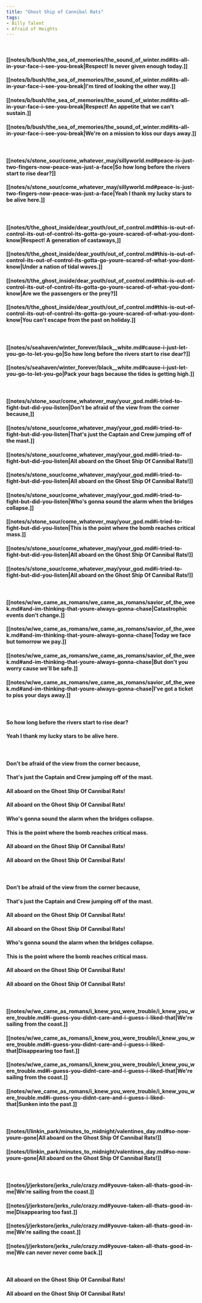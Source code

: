 ```yaml
---
title: "Ghost Ship of Cannibal Rats"
tags:
- Billy Talent
- Afraid of Heights
---
```

&nbsp;
#### [[notes/b/bush/the_sea_of_memories/the_sound_of_winter.md#its-all-in-your-face-i-see-you-break|Respect! Is never given enough today.]]
#### [[notes/b/bush/the_sea_of_memories/the_sound_of_winter.md#its-all-in-your-face-i-see-you-break|I'm tired of looking the other way.]]
#### [[notes/b/bush/the_sea_of_memories/the_sound_of_winter.md#its-all-in-your-face-i-see-you-break|Respect! An appetite that we can't sustain.]]
#### [[notes/b/bush/the_sea_of_memories/the_sound_of_winter.md#its-all-in-your-face-i-see-you-break|We're on a mission to kiss our days away.]]
&nbsp;
#### [[notes/s/stone_sour/come_whatever_may/sillyworld.md#peace-is-just-two-fingers-now-peace-was-just-a-face|So how long before the rivers start to rise dear?]]
#### [[notes/s/stone_sour/come_whatever_may/sillyworld.md#peace-is-just-two-fingers-now-peace-was-just-a-face|Yeah I thank my lucky stars to be alive here.]]
&nbsp;
#### [[notes/t/the_ghost_inside/dear_youth/out_of_control.md#this-is-out-of-control-its-out-of-control-its-gotta-go-youre-scared-of-what-you-dont-know|Respect! A generation of castaways,]]
#### [[notes/t/the_ghost_inside/dear_youth/out_of_control.md#this-is-out-of-control-its-out-of-control-its-gotta-go-youre-scared-of-what-you-dont-know|Under a nation of tidal waves.]]
#### [[notes/t/the_ghost_inside/dear_youth/out_of_control.md#this-is-out-of-control-its-out-of-control-its-gotta-go-youre-scared-of-what-you-dont-know|Are we the passengers or the prey?]]
#### [[notes/t/the_ghost_inside/dear_youth/out_of_control.md#this-is-out-of-control-its-out-of-control-its-gotta-go-youre-scared-of-what-you-dont-know|You can't escape from the past on holiday.]]
&nbsp;
#### [[notes/s/seahaven/winter_forever/black__white.md#cause-i-just-let-you-go-to-let-you-go|So how long before the rivers start to rise dear?]]
#### [[notes/s/seahaven/winter_forever/black__white.md#cause-i-just-let-you-go-to-let-you-go|Pack your bags because the tides is getting high.]]
&nbsp;
#### [[notes/s/stone_sour/come_whatever_may/your_god.md#i-tried-to-fight-but-did-you-listen|Don't be afraid of the view from the corner because,]]
#### [[notes/s/stone_sour/come_whatever_may/your_god.md#i-tried-to-fight-but-did-you-listen|That's just the Captain and Crew jumping off of the mast.]]
#### [[notes/s/stone_sour/come_whatever_may/your_god.md#i-tried-to-fight-but-did-you-listen|All aboard on the Ghost Ship Of Cannibal Rats!]]
#### [[notes/s/stone_sour/come_whatever_may/your_god.md#i-tried-to-fight-but-did-you-listen|All aboard on the Ghost Ship Of Cannibal Rats!]]
#### [[notes/s/stone_sour/come_whatever_may/your_god.md#i-tried-to-fight-but-did-you-listen|Who's gonna sound the alarm when the bridges collapse.]]
#### [[notes/s/stone_sour/come_whatever_may/your_god.md#i-tried-to-fight-but-did-you-listen|This is the point where the bomb reaches critical mass.]]
#### [[notes/s/stone_sour/come_whatever_may/your_god.md#i-tried-to-fight-but-did-you-listen|All aboard on the Ghost Ship Of Cannibal Rats!]]
#### [[notes/s/stone_sour/come_whatever_may/your_god.md#i-tried-to-fight-but-did-you-listen|All aboard on the Ghost Ship Of Cannibal Rats!]]
&nbsp;
#### [[notes/w/we_came_as_romans/we_came_as_romans/savior_of_the_week.md#and-im-thinking-that-youre-always-gonna-chase|Catastrophic events don't change.]]
#### [[notes/w/we_came_as_romans/we_came_as_romans/savior_of_the_week.md#and-im-thinking-that-youre-always-gonna-chase|Today we face but tomorrow we pay.]]
#### [[notes/w/we_came_as_romans/we_came_as_romans/savior_of_the_week.md#and-im-thinking-that-youre-always-gonna-chase|But don't you worry cause we'll be safe.]]
#### [[notes/w/we_came_as_romans/we_came_as_romans/savior_of_the_week.md#and-im-thinking-that-youre-always-gonna-chase|I've got a ticket to piss your days away.]]
&nbsp;
#### So how long before the rivers start to rise dear?
#### Yeah I thank my lucky stars to be alive here.
&nbsp;
#### Don't be afraid of the view from the corner because,
#### That's just the Captain and Crew jumping off of the mast.
#### All aboard on the Ghost Ship Of Cannibal Rats!
#### All aboard on the Ghost Ship Of Cannibal Rats!
#### Who's gonna sound the alarm when the bridges collapse.
#### This is the point where the bomb reaches critical mass.
#### All aboard on the Ghost Ship Of Cannibal Rats!
#### All aboard on the Ghost Ship Of Cannibal Rats!
&nbsp;
#### Don't be afraid of the view from the corner because,
#### That's just the Captain and Crew jumping off of the mast.
#### All aboard on the Ghost Ship Of Cannibal Rats!
#### All aboard on the Ghost Ship Of Cannibal Rats!
#### Who's gonna sound the alarm when the bridges collapse.
#### This is the point where the bomb reaches critical mass.
#### All aboard on the Ghost Ship Of Cannibal Rats!
#### All aboard on the Ghost Ship Of Cannibal Rats!
&nbsp;
#### [[notes/w/we_came_as_romans/i_knew_you_were_trouble/i_knew_you_were_trouble.md#i-guess-you-didnt-care-and-i-guess-i-liked-that|We're sailing from the coast.]]
#### [[notes/w/we_came_as_romans/i_knew_you_were_trouble/i_knew_you_were_trouble.md#i-guess-you-didnt-care-and-i-guess-i-liked-that|Disappearing too fast.]]
#### [[notes/w/we_came_as_romans/i_knew_you_were_trouble/i_knew_you_were_trouble.md#i-guess-you-didnt-care-and-i-guess-i-liked-that|We're sailing from the coast.]]
#### [[notes/w/we_came_as_romans/i_knew_you_were_trouble/i_knew_you_were_trouble.md#i-guess-you-didnt-care-and-i-guess-i-liked-that|Sunken  into the past.]]
&nbsp;
#### [[notes/l/linkin_park/minutes_to_midnight/valentines_day.md#so-now-youre-gone|All aboard on the Ghost Ship Of Cannibal Rats!]]
#### [[notes/l/linkin_park/minutes_to_midnight/valentines_day.md#so-now-youre-gone|All aboard on the Ghost Ship Of Cannibal Rats!]]
&nbsp;
#### [[notes/j/jerkstore/jerks_rule/crazy.md#youve-taken-all-thats-good-in-me|We're sailing from the coast.]]
#### [[notes/j/jerkstore/jerks_rule/crazy.md#youve-taken-all-thats-good-in-me|Disappearing too fast.]]
#### [[notes/j/jerkstore/jerks_rule/crazy.md#youve-taken-all-thats-good-in-me|We're sailing the coast.]]
#### [[notes/j/jerkstore/jerks_rule/crazy.md#youve-taken-all-thats-good-in-me|We can never never come back.]]
&nbsp;
#### All aboard on the Ghost Ship Of Cannibal Rats!
#### All aboard on the Ghost Ship Of Cannibal Rats!
